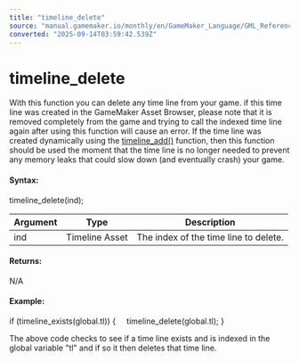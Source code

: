 ```yaml
---
title: "timeline_delete"
source: "manual.gamemaker.io/monthly/en/GameMaker_Language/GML_Reference/Asset_Management/Timelines/timeline_delete.htm"
converted: "2025-09-14T03:59:42.539Z"
---
```


# timeline\_delete

With this function you can delete any time line from your game. if this time line was created in the GameMaker Asset Browser, please note that it is removed completely from the game and trying to call the indexed time line again after using this function will cause an error. If the time line was created dynamically using the [timeline\_add()](timeline_add.md) function, then this function should be used the moment that the time line is no longer needed to prevent any memory leaks that could slow down (and eventually crash) your game.

#### Syntax:

timeline\_delete(ind);

| Argument | Type | Description |
| --- | --- | --- |
| ind | Timeline Asset | The index of the time line to delete. |

#### Returns:

N/A

#### Example:

if (timeline\_exists(global.tl))
{
    timeline\_delete(global.tl);
}

The above code checks to see if a time line exists and is indexed in the global variable "tl" and if so it then deletes that time line.